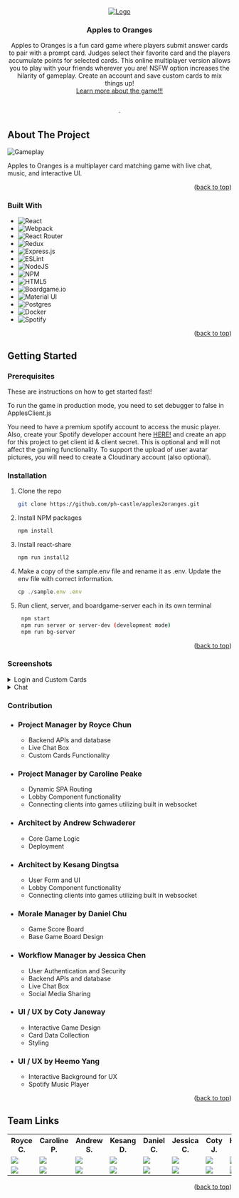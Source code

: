<!-- Improved compatibility of back to top link: See: https://github.com/othneildrew/Best-README-Template/pull/73 -->
<a name="readme-top"></a>

<!-- PROJECT LOGO -->
<br />
<div align="center">
  <a href="https://github.com/ph-castle/apples2oranges">
    <!-- ******************************************************************** -->
    <img src="https://i.imgur.com/1p7rmlS.gif" alt="Logo">
  </a>

  <h3 align="center">Apples to Oranges</h3>

  <p align="center">
    Apples to Oranges is a fun card game where players submit answer cards to pair with a prompt card. Judges select their favorite card and the players accumulate points for selected cards. This online multiplayer version allows you to play with your friends wherever you are! NSFW option increases the hilarity of gameplay. Create an account and save custom cards to mix things up!
    <br />
    <a href="https://www.cardsagainsthumanity.com/about">Learn more about the game!!!</a>
    <br />
    <br />
    
   ·<!-- DEMO LINK 
      <a href="https://github.com/ph-castle/apples2oranges">View Demo(DEMO LINK HERE!!!!)</a>
    -->

  </p>
</div>

<!-- ABOUT THE PROJECT -->
## About The Project

![Gameplay](https://i.imgur.com/zKfnLUM.gif)

Apples to Oranges is a multiplayer card matching game with live chat, music, and interactive UI.

<!-- MORE about what problems we solved here!!!! -->

<p align="right">(<a href="#readme-top">back to top</a>)</p>


### Built With
<div align="start">

* ![React](https://img.shields.io/badge/react-%2320232a.svg?style=for-the-badge&logo=react&logoColor=%2361DAFB)
* ![Webpack](https://img.shields.io/badge/webpack-%238DD6F9.svg?style=for-the-badge&logo=webpack&logoColor=black)
* ![React Router](https://img.shields.io/badge/React_Router-CA4245?style=for-the-badge&logo=react-router&logoColor=white)
* ![Redux](https://img.shields.io/badge/redux-%23593d88.svg?style=for-the-badge&logo=redux&logoColor=white)
* ![Express.js](https://img.shields.io/badge/express.js-%23404d59.svg?style=for-the-badge&logo=express&logoColor=%2361DAFB)
* ![ESLint](https://img.shields.io/badge/ESLint-4B3263?style=for-the-badge&logo=eslint&logoColor=white)
* ![NodeJS](https://img.shields.io/badge/node.js-6DA55F?style=for-the-badge&logo=node.js&logoColor=white)
* ![NPM](https://img.shields.io/badge/NPM-%23000000.svg?style=for-the-badge&logo=npm&logoColor=white)
* ![HTML5](https://img.shields.io/badge/html5-%23E34F26.svg?style=for-the-badge&logo=html5&logoColor=white)
* ![Boardgame.io](https://img.shields.io/badge/Boardgame.io-bg.io-lightgrey)
* ![Material UI](https://img.shields.io/badge/Material%20UI-MUI-blue)
* ![Postgres](https://img.shields.io/badge/postgres-%23316192.svg?style=for-the-badge&logo=postgresql&logoColor=white)
* ![Docker](https://img.shields.io/badge/docker-%230db7ed.svg?style=for-the-badge&logo=docker&logoColor=white)
* ![Spotify](https://img.shields.io/badge/Spotify-1ED760?style=for-the-badge&logo=spotify&logoColor=white)

<p align="right">(<a href="#readme-top">back to top</a>)</p>



<!-- GETTING STARTED -->
## Getting Started

### Prerequisites

These are instructions on how to get started fast!

To run the game in production mode, you need to set debugger to false in ApplesClient.js

You need to have a premium spotify account to access the music player.
Also, create your Spotify developer account here [HERE!]([HERE!](https://developer.spotify.com/dashboard/applications))
and create an app for this project to get client id & client secret. This is optional and will not affect the
gaming functionality.
To support the upload of user avatar pictures, you will need to create a Cloudinary account (also optional).

### Installation

1. Clone the repo
   ```sh
   git clone https://github.com/ph-castle/apples2oranges.git
   ```
2. Install NPM packages
   ```sh
   npm install
   ```
4. Install react-share
   ```js
   npm run install2
   ```
5. Make a copy of the sample.env file and rename it as .env. Update the env file with correct information.
   ```js
   cp ./sample.env .env
   ```
6. Run client, server, and boardgame-server each in its own terminal
   ```sh
    npm start
    npm run server or server-dev (development mode)
    npm run bg-server
   ```
<p align="right">(<a href="#readme-top">back to top</a>)</p>

### Screenshots

<details>
  <summary> Login and Custom Cards </summary>
  <img src="https://i.imgur.com/04x1fgr.gif" alt="Logo">
</details>

<details>
  <summary> Chat </summary>
  <img src="https://i.imgur.com/zJwSFa3.gif" alt="Logo">
</details>

### Contribution
  * ### Project Manager by Royce Chun
    * Backend APIs and database
    * Live Chat Box
    * Custom Cards Functionality
  * ### Project Manager by Caroline Peake
    * Dynamic SPA Routing
    * Lobby Component functionality
    * Connecting clients into games utilizing built in websocket
  * ### Architect by Andrew Schwaderer
    * Core Game Logic
    * Deployment
  * ### Architect by Kesang Dingtsa
    * User Form and UI
    * Lobby Component functionality
    * Connecting clients into games utilizing built in websocket
  * ### Morale Manager by Daniel Chu
    * Game Score Board
    * Base Game Board Design
  * ### Workflow Manager by Jessica Chen
    * User Authentication and Security
    * Backend APIs and database
    * Live Chat Box
    * Social Media Sharing
  * ### UI / UX by Coty Janeway
    * Interactive Game Design
    * Card Data Collection
    * Styling
  * ### UI / UX by Heemo Yang
    * Interactive Background for UX
    * Spotify Music Player

<p align="right">(<a href="#readme-top">back to top</a>)</p>


<!-- CONTACT -->
## Team Links

<table>
  <tr>
    <th>Royce C.</th>
    <th>Caroline P.</th>
    <th>Andrew S.</th>
    <th>Kesang D.</th>
    <th>Daniel C.</th>
    <th>Jessica C.</th>
    <th>Coty J.</th>
    <th>Heemo Y.</th>
  </tr>
  <tr>
    <td>
<!-- GITHUB LINKS      -->
      <a href="https://github.com/rochun"> <!-- Royce    -->
        <img src="https://img.shields.io/badge/github%20-%23121011.svg?&style=for-the-badge&logo=github&logoColor=white"/>
      </a>
    <td>
      <a href="https://github.com/carolinepeake"> <!-- Caroline    -->
        <img src="https://img.shields.io/badge/github%20-%23121011.svg?&style=for-the-badge&logo=github&logoColor=white"/>
      </a>
    </td>
    <td>
      <a href="https://github.com/blandschwad"> <!-- Andrew    -->
        <img src="https://img.shields.io/badge/github%20-%23121011.svg?&style=for-the-badge&logo=github&logoColor=white"/>
      </a>
    </td>
    <td>
      <a href="https://github.com/kesang20"> <!-- Kesang    -->
        <img src="https://img.shields.io/badge/github%20-%23121011.svg?&style=for-the-badge&logo=github&logoColor=white"/>
      </a>
    </td>
    </td>
    <td>
      <a href="https://github.com/crypto-bender"> <!-- Daniel    -->
        <img src="https://img.shields.io/badge/github%20-%23121011.svg?&style=for-the-badge&logo=github&logoColor=white"/>
      </a>
    </td>
    <td>
      <a href="https://github.com/codingavatar">  <!-- Jessica    -->
        <img src="https://img.shields.io/badge/github%20-%23121011.svg?&style=for-the-badge&logo=github&logoColor=white"/>
      </a>
    </td>
  <td>
      <a href="https://github.com/CotyJ">  <!-- Coty    -->
        <img src="https://img.shields.io/badge/github%20-%23121011.svg?&style=for-the-badge&logo=github&logoColor=white"/>
      </a>
    </td>
    <td>
      <a href="https://github.com/heemo521">  <!-- Heemo    -->
        <img src="https://img.shields.io/badge/github%20-%23121011.svg?&style=for-the-badge&logo=github&logoColor=white"/>
      </a>
    </td>
  </tr>
  <tr>
      <!-- LINKEDIN LINKS      -->
    <td>
      <a href="https://www.linkedin.com/in/royce-chun/"> <!-- Royce    -->
        <img src="https://img.shields.io/badge/linkedin%20-%230077B5.svg?&style=for-the-badge&logo=linkedin&logoColor=white"/>
      </a>
    </td>
    <td>
      <a href="https://www.linkedin.com/in/carolinepeake/">  <!-- Caroline    -->
        <img src="https://img.shields.io/badge/linkedin%20-%230077B5.svg?&style=for-the-badge&logo=linkedin&logoColor=white"/>
      </a>
    </td>
    <td>
      <a href="https://www.linkedin.com/in/aschwad/">  <!-- Andrew    -->
        <img src="https://img.shields.io/badge/linkedin%20-%230077B5.svg?&style=for-the-badge&logo=linkedin&logoColor=white"/>
      </a>
    </td>
     <td>
      <a href="https://www.linkedin.com/in/tsering-kesang-dingtsa/"> <!-- Kesang    -->
        <img src="https://img.shields.io/badge/linkedin%20-%230077B5.svg?&style=for-the-badge&logo=linkedin&logoColor=white"/>
      </a>
    </td>
   <td>
      <a href="https://www.linkedin.com/in/chuda/"> <!-- Daniel    -->
        <img src="https://img.shields.io/badge/linkedin%20-%230077B5.svg?&style=for-the-badge&logo=linkedin&logoColor=white"/>
      </a>
    </td>
   <td>
      <a href="https://www.linkedin.com/in/jessica-chen-md/"> <!-- Jessica    -->
        <img src="https://img.shields.io/badge/linkedin%20-%230077B5.svg?&style=for-the-badge&logo=linkedin&logoColor=white"/>
      </a>
    </td>
   <td>
      <a href="https://www.linkedin.com/in/CotyJ/"> <!-- Coty    -->
        <img src="https://img.shields.io/badge/linkedin%20-%230077B5.svg?&style=for-the-badge&logo=linkedin&logoColor=white"/>
      </a>
    </td>
   <td>
     <a href="https://www.linkedin.com/in/heemo-yang/"> <!-- Heemo    -->
        <img src="https://img.shields.io/badge/linkedin%20-%230077B5.svg?&style=for-the-badge&logo=linkedin&logoColor=white"/>
      </a>
    </td>
  </tr>
</table>

<p align="right">(<a href="#readme-top">back to top</a>)</p>

